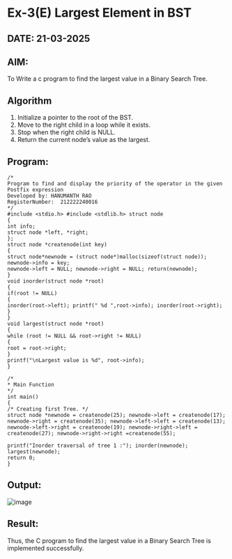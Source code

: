 # Ex-3(E) Largest Element in BST
## DATE: 21-03-2025
## AIM:
To Write a c program to find the largest value in a Binary Search Tree.

## Algorithm
1. Initialize a pointer to the root of the BST. 
2. Move to the right child in a loop while it exists. 
3. Stop when the right child is NULL. 
4. Return the current node’s value as the largest.
## Program:
```
/*
Program to find and display the priority of the operator in the given Postfix expression
Developed by: HANUMANTH RAO
RegisterNumber:  212222240016
*/
#include <stdio.h> #include <stdlib.h> struct node
{
int info;
struct node *left, *right;
};
struct node *createnode(int key)
{
struct node*newnode = (struct node*)malloc(sizeof(struct node)); newnode->info = key;
newnode->left = NULL; newnode->right = NULL; return(newnode);
}
void inorder(struct node *root)
{
if(root != NULL)
{
inorder(root->left); printf(" %d ",root->info); inorder(root->right);
}
}
void largest(struct node *root)
{
while (root != NULL && root->right != NULL)
{
root = root->right;
}
printf("\nLargest value is %d", root->info);
}
 
/*
* Main Function
*/
int main()
{
/* Creating first Tree. */
struct node *newnode = createnode(25); newnode->left = createnode(17); newnode->right = createnode(35); newnode->left->left = createnode(13); newnode->left->right = createnode(19); newnode->right->left = createnode(27); newnode->right->right =createnode(55);

printf("Inorder traversal of tree 1 :"); inorder(newnode); largest(newnode);
return 0;
}

```

## Output:

![image](https://github.com/user-attachments/assets/57aed361-165c-4821-aabe-e6ca5dbb650d)


## Result:
Thus, the C program to find the largest value in a Binary Search Tree is implemented successfully.
